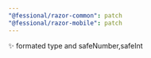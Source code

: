 ```yaml
---
"@fessional/razor-common": patch
"@fessional/razor-mobile": patch
---
```


✨ formated type and safeNumber,safeInt
